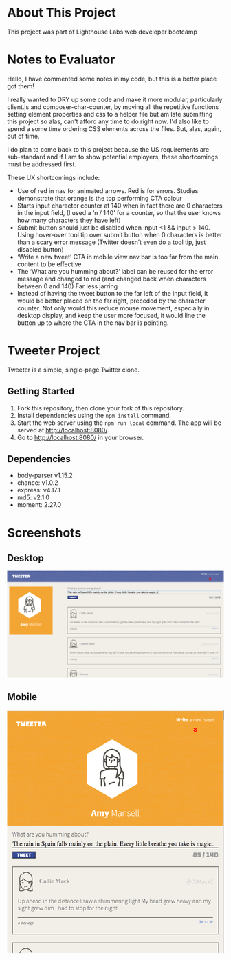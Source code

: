 # About This Project
This project was part of Lighthouse Labs web developer bootcamp

# Notes to Evaluator
Hello, I have commented some notes in my code, but this is a better place got them!

I really wanted to DRY up some code and make it more modular, particularly client.js and composer-char-counter, by moving all the repetitive functions setting element properties and css to a helper file but am late submitting this project so alas, can't afford any time to do right now. I'd also like to spend a some time ordering CSS elements across the files. But, alas, again, out of time.

I do plan to come back to this project because the US requirements are sub-standard and if I am to show potential employers, these shortcomings must be addressed first.

These UX shortcomings include:
* Use of red in nav for animated arrows. Red is for errors. Studies demonstrate that orange is the top performing CTA colour
* Starts input character counter at 140 when in fact there are 0 characters in the input field, (I used a ‘n / 140’ for a counter, so that the user knows how many characters they have left)
* Submit button should just be disabled when input <1 && input > 140. Using hover-over tool tip over submit button when 0 characters is better than a scary error message (Twitter doesn’t even do a tool tip, just disabled button)
* ‘Write a new tweet’ CTA in mobile view nav bar is too far from the main content to be effective
* The ‘What are you humming about?’ label can be reused for the error message and changed to red (and changed back when characters between 0 and 140) Far less jarring
* Instead of having the tweet button to the far left of the input field, it would be better placed on the far right, preceded by the character counter. Not only would this reduce mouse movement, especially in desktop display, and keep the user more focused, it would line the button up to where the CTA in the nav bar is pointing.

# Tweeter Project

Tweeter is a simple, single-page Twitter clone.

## Getting Started

1. Fork this repository, then clone your fork of this repository.
2. Install dependencies using the `npm install` command.
3. Start the web server using the `npm run local` command. The app will be served at <http://localhost:8080/>.
4. Go to <http://localhost:8080/> in your browser.

## Dependencies
* body-parser v1.15.2
* chance: v1.0.2
* express: v4.17.1
* md5: v2.1.0
* moment: 2.27.0

# Screenshots
## Desktop
![Desktop](https://github.com/HatHeadNinja/tweeter/blob/master/docs/desktop.png)
## Mobile
![Mobile](https://github.com/HatHeadNinja/tweeter/blob/master/docs/mobile.png)

